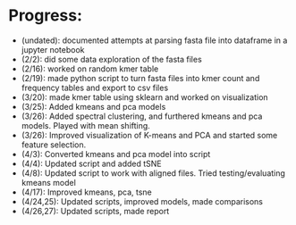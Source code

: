 # Progress:
- (undated): documented attempts at parsing fasta file into dataframe in a jupyter notebook
- (2/2): did some data exploration of the fasta files
- (2/16): worked on random kmer table 
- (2/19): made python script to turn fasta files into kmer count and frequency tables and export to csv files
- (3/20): made kmer table using sklearn and worked on visualization
- (3/25): Added kmeans and pca models
- (3/26): Added spectral clustering, and furthered kmeans and pca models. Played with mean shifting.
- (3/26): Improved visualization of K-means and PCA and started some feature selection.
- (4/3): Converted kmeans and pca model into script
- (4/4): Updated script and added tSNE
- (4/8): Updated script to work with aligned files. Tried testing/evaluating kmeans model
- (4/17): Improved kmeans, pca, tsne
- (4/24,25): Updated scripts, improved models, made comparisons
- (4/26,27): Updated scripts, made report
